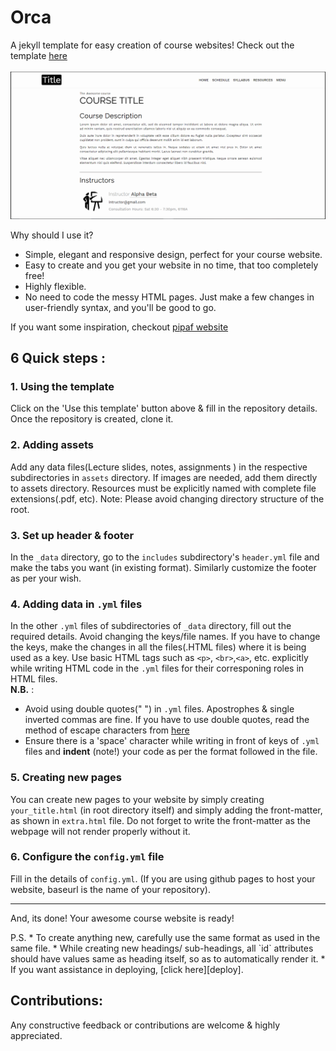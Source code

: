 # Orca
A jekyll template for easy creation of course websites! Check out the template [here][website] 
<br><br>
![alt text](assets/orca.jpg)


Why should I use it?

* Simple, elegant and responsive design, perfect for your course website.
* Easy to create and you get your website in no time, that too completely free!
* Highly flexible.
* No need to code the messy HTML pages. Just make a few changes in user-friendly syntax, and you'll be good to go.

If you want some inspiration, checkout [pipaf website][pipaf]

## 6 Quick steps :

 ### 1. Using the template 
 Click on the 'Use this template' button above & fill in the repository details. Once the repository is created, clone it.  

 ### 2. Adding assets
 Add any data files(Lecture slides, notes, assignments ) in the respective subdirectories in `assets` directory. If images are needed, add them directly to assets directory. 
 Resources must be explicitly named with complete file extensions(.pdf, etc).
Note: Please avoid changing directory structure of the root.

 ### 3. Set up header & footer
 In the `_data` directory, go to the `includes` subdirectory's `header.yml` file and make the tabs you want (in existing format). Similarly customize the footer as per your wish.

 ### 4. Adding data in `.yml` files
 In the other `.yml` files of subdirectories of `_data` directory, fill out the required details. Avoid changing the keys/file names. If you have to change the keys, make the changes in all the files(.HTML files) where it is being used as a key.
 Use basic HTML tags such as `<p>`, `<br>`,`<a>`, etc. explicitly while writing HTML code in the `.yml` files for their corresponing roles in HTML files.<br>
**N.B.** :
* Avoid using double quotes(" ") in `.yml` files. Apostrophes & single inverted commas are fine. If you have to use double quotes, read the method of escape characters from [here][jekyll-qoutes]
* Ensure there is a 'space' character while writing in front of keys of `.yml` files and **indent** (note!) your code as per the format followed in the file.

 ### 5. Creating new pages
 You can create new pages to your website by simply creating `your_title.html` (in root directory itself) and simply adding the front-matter, as shown in `extra.html` file. Do not forget to write the front-matter as the webpage will not render properly without it.

 ### 6. Configure the `config.yml` file
 Fill in the details of `config.yml`. (If you are using github pages to host your website, baseurl is the name of your repository).
<hr>
<p>
And, its done! Your awesome course website is ready! 
</p>
P.S.
* To create anything new, carefully use the same format as used in the same file.
* While creating new headings/ sub-headings, all `id` attributes should have values same as heading itself, so as to automatically render it.
* If you want assistance in deploying, [click here][deploy].

## Contributions:
Any constructive feedback or contributions are welcome & highly appreciated.

[jekyll-qoutes]: https://talk.jekyllrb.com/t/how-to-use-single-quote-and-double-quote-as-part-of-title-without-escaping/2705
[website]: https://atharva-chandak.github.io/orca_web_template/

[pipaf]: https://p-paf.github.io/
[deploy]: https://jekyllrb.com/docs/deployment/third-party/